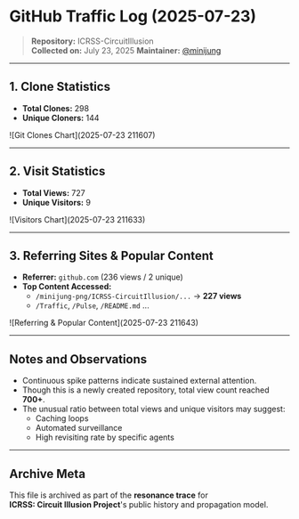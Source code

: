 # GitHub Traffic Log (2025-07-23)

> **Repository:** ICRSS-CircuitIllusion  
> **Collected on:** July 23, 2025
> **Maintainer:** [@minijung](https://github.com/minijung)

---

## 1. Clone Statistics

- **Total Clones:** 298  
- **Unique Cloners:** 144

![Git Clones Chart](2025-07-23 211607)

---

## 2. Visit Statistics

- **Total Views:** 727  
- **Unique Visitors:** 9

![Visitors Chart](2025-07-23 211633)

---

## 3. Referring Sites & Popular Content

- **Referrer:** `github.com` (236 views / 2 unique)
- **Top Content Accessed:**
  - `/minijung-png/ICRSS-CircuitIllusion/...` → **227 views**
  - `/Traffic`, `/Pulse`, `/README.md` ...

![Referring & Popular Content](2025-07-23 211643)

---

## Notes and Observations

- Continuous spike patterns indicate sustained external attention.
- Though this is a newly created repository, total view count reached **700+**.
- The unusual ratio between total views and unique visitors may suggest:
  - Caching loops
  - Automated surveillance
  - High revisiting rate by specific agents

---

## Archive Meta

This file is archived as part of the **resonance trace** for  
**ICRSS: Circuit Illusion Project**'s public history and propagation model.


